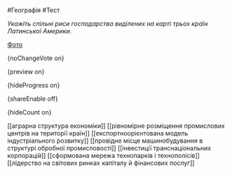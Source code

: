 #Географія #Тест

*Укажіть спільні риси господарства виділених на карті трьох країн Латинської Америки.*

[Фото](https://zno.osvita.ua//doc/images/znotest/99/9934/57.jpg)

{noChangeVote on}

{preview on}

{hideProgress on}

{shareEnable off}

{hideCount on}

[[аграрна структура економіки]]
[[рівномірне розміщення промислових центрів на території країн]]
[[експортноорієнтована модель індустріального розвитку]]
[[провідне місце машинобудування в структурі обробної промисловості]]
[[інвестиції транснаціональних корпорацій]]
[[сформована мережа технопарків і технополісів]]
[[лідерство на світових ринках капіталу й фінансових послуг]]
